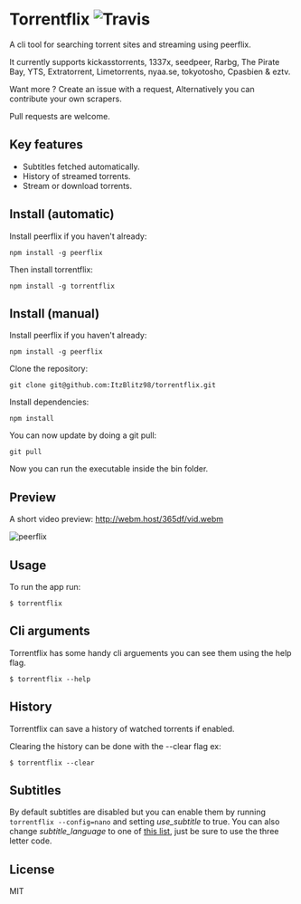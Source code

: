 # Torrentflix ![Travis](https://api.travis-ci.org/ItzBlitz98/torrentflix.svg?branch=master)

A cli tool for searching torrent sites and streaming using peerflix.

It currently supports kickasstorrents, 1337x, seedpeer, Rarbg, The Pirate Bay, YTS, Extratorrent, Limetorrents, nyaa.se, tokyotosho, Cpasbien & eztv.

Want more ? Create an issue with a request, Alternatively you can contribute your own scrapers.

Pull requests are welcome.

## Key features

*  Subtitles fetched automatically.
*  History of streamed torrents.
*  Stream or download torrents.

## Install (automatic)
Install peerflix if you haven't already:

```
npm install -g peerflix
```

Then install torrentflix:

```
npm install -g torrentflix
```

## Install (manual)
Install peerflix if you haven't already:

```
npm install -g peerflix
```

Clone the repository:

```
git clone git@github.com:ItzBlitz98/torrentflix.git
```

Install dependencies:

```
npm install
```

You can now update by doing a git pull:

```
git pull
```

Now you can run the executable inside the bin folder.

## Preview
A short video preview: http://webm.host/365df/vid.webm

![peerflix](https://i.imgur.com/rre0MtK.png)

## Usage
To run the app run:
```
$ torrentflix
```

## Cli arguments

Torrentflix has some handy cli arguements you can see them using the help flag.
```
$ torrentflix --help
```

## History
Torrentflix can save a history of watched torrents if enabled.

Clearing the history can be done with the --clear flag ex:
```
$ torrentflix --clear
```

## Subtitles
By default subtitles are disabled but you can enable them by running `torrentflix --config=nano` and setting *use_subtitle* to true. You can also change *subtitle_language* to one of [this list](https://github.com/divhide/node-subtitler/blob/master/langs.dump.txt), just be sure to use the three letter code.


## License

MIT
